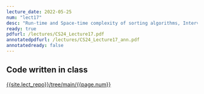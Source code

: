 ```yaml
---
lecture_date: 2022-05-25
num: "lect17"
desc: "Run-time and Space-time complexity of sorting algorithms, Interview practice "
ready: true
pdfurl: /lectures/CS24_Lecture17.pdf
annotatedpdfurl: /lectures/CS24_Lecture17_ann.pdf
annotatedready: false
---
```



## Code written in class
[{{site.lect_repo}}/tree/main/{{page.num}}]({{site.lect_repo}}/tree/main/{{page.num}})




